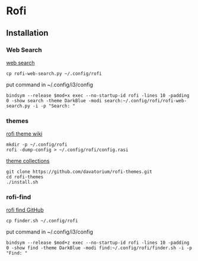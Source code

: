# Rofi

## Installation

### Web Search
[web search](https://github.com/pdonadeo/rofi-web-search)
```
cp rofi-web-search.py ~/.config/rofi
```

put command in ~/.config/i3/config
```
bindsym --release $mod+x exec --no-startup-id rofi -lines 10 -padding 0 -show search -theme DarkBlue -modi search:~/.config/rofi/rofi-web-search.py -i -p "Search: "
```

### themes
[rofi theme wiki](https://github.com/davatorium/rofi/wiki/themes)
```
mkdir -p ~/.config/rofi
rofi -dump-config > ~/.config/rofi/config.rasi
```

[theme collections](https://github.com/davatorium/rofi-themes)
```
git clone https://github.com/davatorium/rofi-themes.git
cd rofi-themes
./install.sh
```

### rofi-find

[rofi find GitHub](https://github.com/davatorium/rofi-scripts/tree/master/rofi-finder)
```
cp finder.sh ~/.config/rofi
```

put command in ~/.config/i3/config
```
bindsym --release $mod+z exec --no-startup-id rofi -lines 10 -padding 0 -show find -theme DarkBlue -modi find:~/.config/rofi/finder.sh -i -p "Find: "
```
